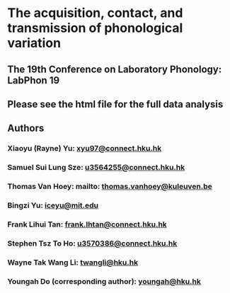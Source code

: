 # The acquisition, contact, and transmission of phonological variation
## The 19th Conference on Laboratory Phonology: LabPhon 19

## Please see the html file for the full data analysis

## Authors
### Xiaoyu (Rayne) Yu: xyu97@connect.hku.hk
### Samuel Sui Lung Sze: u3564255@connect.hku.hk
### Thomas Van Hoey: mailto: thomas.vanhoey@kuleuven.be
### Bingzi Yu: iceyu@mit.edu
### Frank Lihui Tan: frank.lhtan@connect.hku.hk
### Stephen Tsz To Ho:	u3570386@connect.hku.hk
### Wayne Tak Wang Li: twangli@hku.hk
### Youngah Do (corresponding author): youngah@hku.hk
